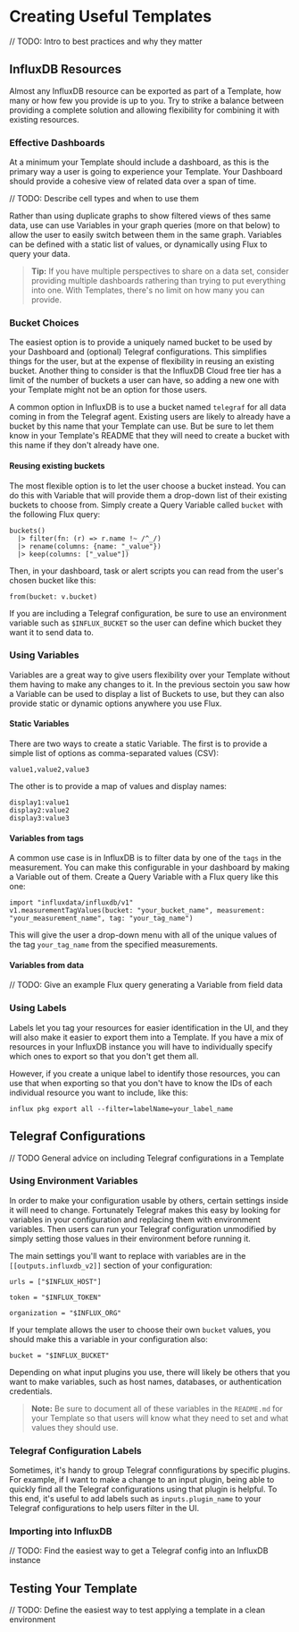 # Creating Useful Templates

// TODO: Intro to best practices and why they matter

## InfluxDB Resources

Almost any InfluxDB resource can be exported as part of a Template, how many or how few you provide is up to you. Try to strike a balance between providing a complete solution and allowing flexibility for combining it with existing resources.

### Effective Dashboards

At a minimum your Template should include a dashboard, as this is the primary way a user is going to experience your Template. Your Dashboard should provide a cohesive view of related data over a span of time. 

// TODO: Describe cell types and when to use them

Rather than using duplicate graphs to show filtered views of thes same data, use can use Variables in your graph queries (more on that below) to allow the user to easily switch between them in the same graph. Variables can be defined with a static list of values, or dynamically using Flux to query your data.

> **Tip:** If you have multiple perspectives to share on a data set, consider providing multiple dashboards rathering than trying to put everything into one. With Templates, there's no limit on how many you can provide.

### Bucket Choices

The easiest option is to provide a uniquely named bucket to be used by your Dashboard and (optional) Telegraf configurations. This simplifies things for the user, but at the expense of flexibility in reusing an existing bucket. Another thing to consider is that the InfluxDB Cloud free tier has a limit of the number of buckets a user can have, so adding a new one with your Template might not be an option for those users.

A common option in InfluxDB is to use a bucket named `telegraf` for all data coming in from the Telegraf agent. Existing users are likely to already have a bucket by this name that your Template can use. But be sure to let them know in your Template's README that they will need to create a bucket with this name if they don't already have one.

#### Reusing existing buckets
The most flexible option is to let the user choose a bucket instead. You can do this with Variable that will provide them a drop-down list of their existing buckets to choose from. Simply create a Query Variable called `bucket` with the following Flux query:

```
buckets()
  |> filter(fn: (r) => r.name !~ /^_/)
  |> rename(columns: {name: "_value"})
  |> keep(columns: ["_value"])
```

Then, in your dashboard, task or alert scripts you can read from the user's chosen bucket like this:

```
from(bucket: v.bucket) 
```

If you are including a Telegraf configuration, be sure to use an environment variable such as `$INFLUX_BUCKET` so the user can define which bucket they want it to send data to.

### Using Variables

Variables are a great way to give users flexibility over your Template without them having to make any changes to it. In the previous sectoin you saw how a Variable can be used to display a list of Buckets to use, but they can also provide static or dynamic options anywhere you use Flux.

#### Static Variables

There are two ways to create a static Variable. The first is to provide a simple list of options as comma-separated values (CSV):

```
value1,value2,value3
```

The other is to provide a map of values and display names:

```
display1:value1
display2:value2
display3:value3
```

#### Variables from tags

A common use case is in InfluxDB is to filter data by one of the `tags` in the measurement. You can make this configurable in your dashboard by making a Variable out of them. Create a Query Variable with a Flux query like this one:

```
import "influxdata/influxdb/v1"
v1.measurementTagValues(bucket: "your_bucket_name", measurement: "your_measurement_name", tag: "your_tag_name")
```

This will give the user a drop-down menu with all of the unique values of the tag `your_tag_name` from the specified measurements.

#### Variables from data

// TODO: Give an example Flux query generating a Variable from field data

### Using Labels

Labels let you tag your resources for easier identification in the UI, and they will also make it easier to export them into a Template. If you have a mix of resources in your InfluxDB instance you will have to individually specify which ones to export so that you don't get them all.

However, if you create a unique label to identify those resources, you can use that when exporting so that you don't have to know the IDs of each individual resource you want to include, like this:

```
influx pkg export all --filter=labelName=your_label_name
```

## Telegraf Configurations

// TODO General advice on including Telegraf configurations in a Template

### Using Environment Variables

In order to make your configuration usable by others, certain settings inside it will need to change. Fortunately Telegraf makes this easy by looking for variables in your configuration and replacing them with environment variables. Then users can run your Telegraf configuration unmodified by simply setting those values in their environment before running it.

The main settings you'll want to replace with variables are in the `[[outputs.influxdb_v2]]` section of your configuration:

```
urls = ["$INFLUX_HOST"]

token = "$INFLUX_TOKEN"

organization = "$INFLUX_ORG"
```

If your template allows the user to choose their own `bucket` values, you should make this a variable in your configuration also:

```
bucket = "$INFLUX_BUCKET"
```

Depending on what input plugins you use, there will likely be others that you want to make variables, such as host names, databases, or authentication credentials.

> **Note:** Be sure to document all of these variables in the `README.md` for your Template so that users will know what they need to set and what values they should use.

### Telegraf Configuration Labels

Sometimes, it's handy to group Telegraf connfigurations by specific plugins. For example, if I want to make a change to an input plugin, being able to quickly find all the Telegraf configurations using that plugin is helpful. To this end, it's useful to add labels such as `inputs.plugin_name` to your Telegraf configurations to help users filter in the UI. 

### Importing into InfluxDB

// TODO: Find the easiest way to get a Telegraf config into an InfluxDB instance

## Testing Your Template

// TODO: Define the easiest way to test applying a template in a clean environment
